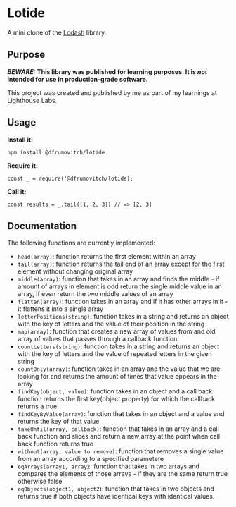 # Lotide

A mini clone of the [Lodash](https://lodash.com) library.

## Purpose

**_BEWARE:_ This library was published for learning purposes. It is _not_ intended for use in production-grade software.**

This project was created and published by me as part of my learnings at Lighthouse Labs. 

## Usage

**Install it:**

`npm install @dfrumovitch/lotide`

**Require it:**

`const _ = require('@dfrumovitch/lotide);`

**Call it:**

`const results = _.tail([1, 2, 3]) // => [2, 3]`

## Documentation

The following functions are currently implemented:

* `head(array)`: function returns the first element within an array
* `tail(array)`: function returns the tail end of an array except for the first element without changing original array
* `middle(array)`: function that takes in an array and finds the middle - if amount of arrays in element is odd return the single middle value in an array, if even return the two middle values of an array
* `flatten(array)`: function takes in an array and if it has other arrays in it - it flattens it into a single array
* `letterPositions(string)`: function takes in a string and returns an object with the key of letters and the value of their position in the string
* `map(array)`: function that creates a new array of values from and old array of values that passes through a callback function
* `countLetters(string)`: function takes in a string and returns an object with the key of letters and the value of repeated letters in the given string
* `countOnly(array)`: function takes in an array and the value that we are looking for and returns the amount of times that value appears in the array
* `findKey(object, value)`: function takes in an object and a call back function returns the first key(object property) for which the callback returns a true
* `findKeyByValue(array)`: function that takes in an object and a value and returns the key of that value
* `takeUntil(array, callback)`: function that takes in an array and a call back function and slices and return a new array at the point when call back function returns true
* `without(array, value to remove)`: function that removes a single value from an array according to a specified parametere
* `eqArrays(array1, array2`: function that takes in two arrays and compares the elements of those arrays - if they are the same return true otherwise false
* `eqObjects(object1, object2`): function that takes in two objects and returns true if both objects have identical keys with identical values.